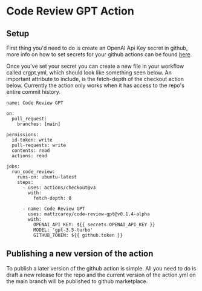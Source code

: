 # Code Review GPT Action

## Setup

First thing you'd need to do is create an OpenAI Api Key secret in github, more info on how to set secrets for your github actions can be found [here](https://docs.github.com/en/actions/security-guides/using-secrets-in-github-actions).

Once you've set your secret you can create a new file in your workflow called crgpt.yml, which should look like something seen below. An important attribute to include, is the fetch-depth of the checkout action below. Currently the action only works when it has access to the repo's entire commit history.

```shell
name: Code Review GPT

on:
  pull_request:
    branches: [main]

permissions:
  id-token: write
  pull-requests: write
  contents: read
  actions: read

jobs:
  run_code_review:
    runs-on: ubuntu-latest
    steps:
      - uses: actions/checkout@v3
        with:
          fetch-depth: 0

      - name: Code Review GPT
        uses: mattzcarey/code-review-gpt@v0.1.4-alpha
        with:
          OPENAI_API_KEY: ${{ secrets.OPENAI_API_KEY }}
          MODEL: 'gpt-3.5-turbo'
          GITHUB_TOKEN: ${{ github.token }}
```

## Publishing a new version of the action

To publish a later version of the github action is simple. All you need to do is draft a new release for the repo and the current version of the action.yml on the main branch will be published to github marketplace.